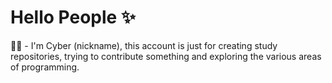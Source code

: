 # Hello People ✨

🧑‍💻 - I'm Cyber (nickname), this account is just for creating study repositories, trying to contribute something and exploring the various areas of programming.

